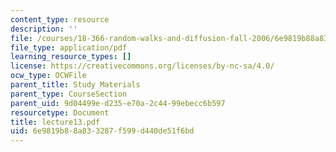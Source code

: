 ```yaml
---
content_type: resource
description: ''
file: /courses/18-366-random-walks-and-diffusion-fall-2006/6e9819b88a833287f599d440de51f6bd_lecture13.pdf
file_type: application/pdf
learning_resource_types: []
license: https://creativecommons.org/licenses/by-nc-sa/4.0/
ocw_type: OCWFile
parent_title: Study Materials
parent_type: CourseSection
parent_uid: 9d04499e-d235-e70a-2c44-99ebecc6b597
resourcetype: Document
title: lecture13.pdf
uid: 6e9819b8-8a83-3287-f599-d440de51f6bd
---
```

